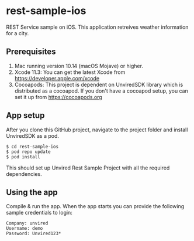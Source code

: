 # rest-sample-ios
REST Service sample on iOS. This application retreives weather information for a city. 

**Prerequisites**
-----------------
1. Mac running version 10.14 (macOS Mojave) or higher.
2. Xcode 11.3:
You can get the latest Xcode from https://developer.apple.com/xcode
3. Cocoapods:
This project is dependent on UnviredSDK library which is distributed as a cocoapod. If you don't have a cocoapod setup, you can set it up from https://cocoapods.org

**App setup**
----------------
After you clone this GitHub project, navigate to the project folder and install UnviredSDK as a pod.
```
$ cd rest-sample-ios
$ pod repo update
$ pod install
```
This should set up Unvired Rest Sample Project with all the required dependencies.

**Using the app**
----------------
Compile & run the app. When the app starts you can provide the following sample credentials to login:
```
Company: unvired
Username: demo
Password: Unvired123*
```

